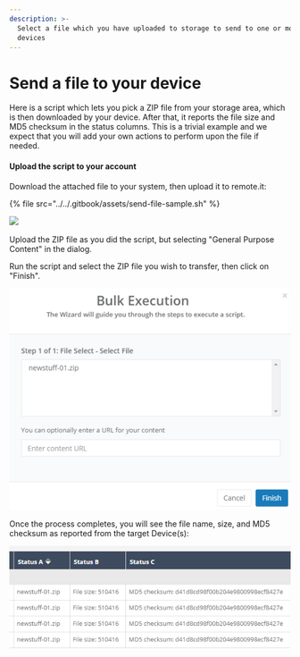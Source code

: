 ```yaml
---
description: >-
  Select a file which you have uploaded to storage to send to one or more
  devices
---
```


# Send a file to your device

Here is a script which lets you pick a ZIP file from your storage area, which is then downloaded by your device. After that, it reports the file size and MD5 checksum in the status columns.  This is a trivial example and we expect that you will add your own actions to perform upon the file if needed.

#### Upload the script to your account

Download the attached file to your system, then upload it to remote.it:

{% file src="../../.gitbook/assets/send-file-sample.sh" %}

![](http://forum.weaved.com/uploads/default/original/1X/743a3ff82581afab033642185cb53c60136c9fc1.png)

Upload the ZIP file as you did the script, but selecting "General Purpose Content" in the dialog.

Run the script and select the ZIP file you wish to transfer, then click on "Finish".

![](../../.gitbook/assets/image%20%2899%29.png)

Once the process completes, you will see the file name, size, and MD5 checksum as reported from the target Device\(s\):

![](../../.gitbook/assets/image%20%2892%29.png)

